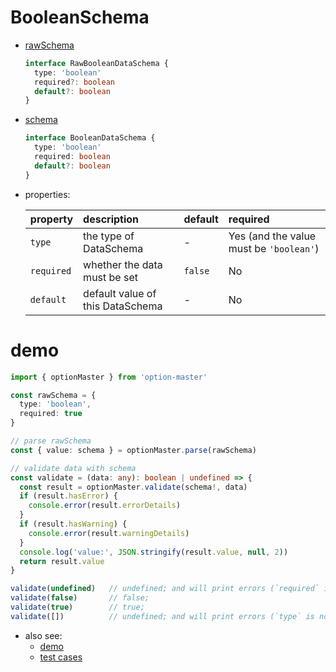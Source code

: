 # BooleanSchema
  * [rawSchema][]
    ```typescript
    interface RawBooleanDataSchema {
      type: 'boolean'
      required?: boolean
      default?: boolean
    }
    ```

  * [schema][]
    ```typescript
    interface BooleanDataSchema {
      type: 'boolean'
      required: boolean
      default?: boolean
    }
    ```

  * properties:

     property   | description                       | default | required
    :-----------|:----------------------------------|:--------|:---------------------------------------
     `type`     | the type of DataSchema            | -       | Yes (and the value must be `'boolean'`)
     `required` | whether the data must be set      | `false` | No
     `default`  | default value of this DataSchema  | -       | No


# demo

  ```typescript
  import { optionMaster } from 'option-master'

  const rawSchema = {
    type: 'boolean',
    required: true
  }

  // parse rawSchema
  const { value: schema } = optionMaster.parse(rawSchema)

  // validate data with schema
  const validate = (data: any): boolean | undefined => {
    const result = optionMaster.validate(schema!, data)
    if (result.hasError) {
      console.error(result.errorDetails)
    }
    if (result.hasWarning) {
      console.error(result.warningDetails)
    }
    console.log('value:', JSON.stringify(result.value, null, 2))
    return result.value
  }

  validate(undefined)   // undefined; and will print errors (`required` is not satisfied)
  validate(false)       // false;
  validate(true)        // true;
  validate([])          // undefined; and will print errors (`type` is not satisfied)
  ```

* also see:
  - [demo][]
  - [test cases][test-cases]


[rawSchema]: ../../src/schema/boolean.ts#RawBooleanDataSchema
[schema]: ../../src/schema/boolean.ts#BooleanDataSchema
[demo]: ../../demo/boolean
[test-cases]: ../../test/cases/data-schema/base-schema/boolean
